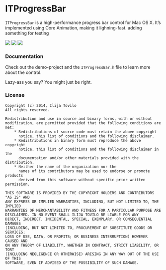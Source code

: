 ITProgressBar
=============

`ITProgressBar` is a high-performance progress bar control for Mac OS X.
It’s implemented using Core Animation, making it lighning-fast.
adding something for testing

![](./demo1.png)
![](./demo2.png)
![](./demo3.png)

### Documentation

Check out the demo-project and the `ITProgressBar.h` file to learn more about the control.

Lazy-ass you say? You might just be right.

### License

    Copyright (c) 2014, Ilija Tovilo
    All rights reserved.
    
    Redistribution and use in source and binary forms, with or without
    modification, are permitted provided that the following conditions are met:
        * Redistributions of source code must retain the above copyright
          notice, this list of conditions and the following disclaimer.
        * Redistributions in binary form must reproduce the above copyright
          notice, this list of conditions and the following disclaimer in the
          documentation and/or other materials provided with the distribution.
        * Neither the name of the organization nor the
          names of its contributors may be used to endorse or promote products
          derived from this software without specific prior written permission.
    
    THIS SOFTWARE IS PROVIDED BY THE COPYRIGHT HOLDERS AND CONTRIBUTORS "AS IS" AND
    ANY EXPRESS OR IMPLIED WARRANTIES, INCLUDING, BUT NOT LIMITED TO, THE IMPLIED
    WARRANTIES OF MERCHANTABILITY AND FITNESS FOR A PARTICULAR PURPOSE ARE
    DISCLAIMED. IN NO EVENT SHALL ILIJA TOVILO BE LIABLE FOR ANY
    DIRECT, INDIRECT, INCIDENTAL, SPECIAL, EXEMPLARY, OR CONSEQUENTIAL DAMAGES
    (INCLUDING, BUT NOT LIMITED TO, PROCUREMENT OF SUBSTITUTE GOODS OR SERVICES;
    LOSS OF USE, DATA, OR PROFITS; OR BUSINESS INTERRUPTION) HOWEVER CAUSED AND
    ON ANY THEORY OF LIABILITY, WHETHER IN CONTRACT, STRICT LIABILITY, OR TORT
    (INCLUDING NEGLIGENCE OR OTHERWISE) ARISING IN ANY WAY OUT OF THE USE OF THIS
    SOFTWARE, EVEN IF ADVISED OF THE POSSIBILITY OF SUCH DAMAGE.
